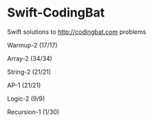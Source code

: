 # Swift-CodingBat
Swift solutions to http://codingbat.com problems

Warmup-2 (17/17)

Array-2 (34/34)

String-2 (21/21)

AP-1 (21/21)

Logic-2 (9/9)

Recursion-1 (1/30)
